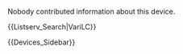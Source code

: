 Nobody contributed information about this device. 

{{Listserv_Search|VariLC}}

{{Devices_Sidebar}}
